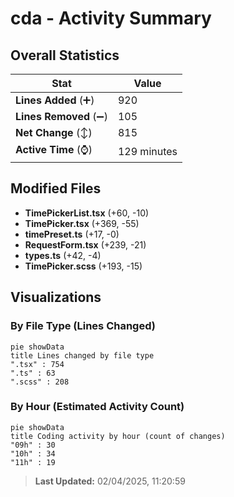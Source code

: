 # cda - Activity Summary 

## Overall Statistics

| Stat                   | Value                                                             |
| ---------------------- | ----------------------------------------------------------------- |
| **Lines Added** (➕)   | 920                                          |
| **Lines Removed** (➖) | 105                                        |
| **Net Change** (↕)    | 815                |
| **Active Time** (⌚)   | 129 minutes |


## Modified Files
- **TimePickerList.tsx** (+60, -10)
- **TimePicker.tsx** (+369, -55)
- **timePreset.ts** (+17, -0)
- **RequestForm.tsx** (+239, -21)
- **types.ts** (+42, -4)
- **TimePicker.scss** (+193, -15)

## Visualizations

### By File Type (Lines Changed)

```mermaid
pie showData
title Lines changed by file type
".tsx" : 754
".ts" : 63
".scss" : 208
```

### By Hour (Estimated Activity Count)

```mermaid
pie showData
title Coding activity by hour (count of changes)
"09h" : 30
"10h" : 34
"11h" : 19
```


> **Last Updated:** 02/04/2025, 11:20:59